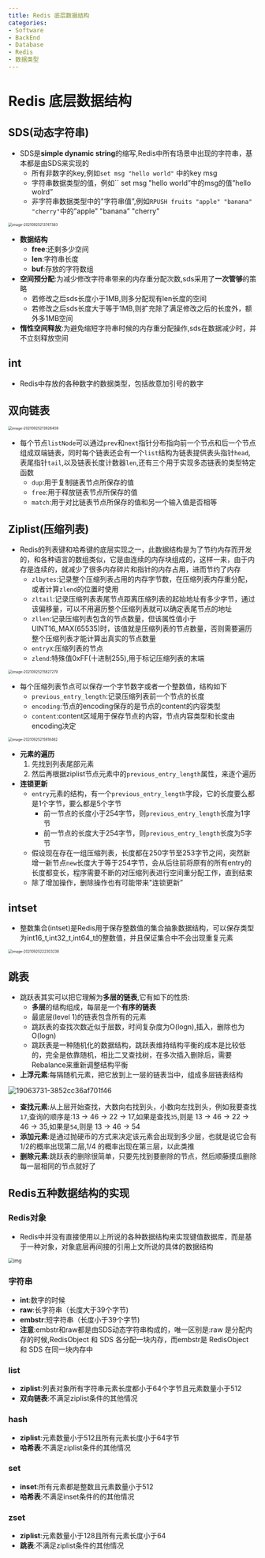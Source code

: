 ```yaml
---
title: Redis 底层数据结构
categories:
- Software
- BackEnd
- Database
- Redis
- 数据类型
---
```

# Redis 底层数据结构

## SDS(动态字符串)

- SDS是**simple dynamic string**的缩写,Redis中所有场景中出现的字符串，基本都是由SDS来实现的
    - 所有非数字的key,例如`set msg "hello world"` 中的key msg
    - 字符串数据类型的值，例如`` set msg "hello world”中的msg的值”hello wolrd”
    - 非字符串数据类型中的"字符串值”,例如`RPUSH fruits "apple" "banana" "cherry"`中的”apple” "banana” "cherry”

<img src="https://raw.githubusercontent.com/LuShan123888/Files/main/Pictures/2021-09-25-image-20210925213747383.png" alt="image-20210925213747383" style="zoom:50%;" />

- **数据结构**
    - **free**:还剩多少空间
    - **len**:字符串长度
    - **buf**:存放的字符数组
- **空间预分配**:为减少修改字符串带来的内存重分配次数,sds采用了**一次管够**的策略
    - 若修改之后sds长度小于1MB,则多分配现有len长度的空间
    - 若修改之后sds长度大于等于1MB,则扩充除了满足修改之后的长度外，额外多1MB空间
-  **惰性空间释放**:为避免缩短字符串时候的内存重分配操作,sds在数据减少时，并不立刻释放空间

## int

- Redis中存放的各种数字的数据类型，包括故意加引号的数字

## 双向链表

<img src="https://raw.githubusercontent.com/LuShan123888/Files/main/Pictures/2021-09-25-image-20210925213926408.png" alt="image-20210925213926408" style="zoom:50%;" />

- 每个节点`listNode`可以通过`prev`和`next`指针分布指向前一个节点和后一个节点组成双端链表，同时每个链表还会有一个`list`结构为链表提供表头指针`head`,表尾指针`tail`,以及链表长度计数器`len`,还有三个用于实现多态链表的类型特定函数
    - `dup`:用于复制链表节点所保存的值
    - `free`:用于释放链表节点所保存的值
    - `match`:用于对比链表节点所保存的值和另一个输入值是否相等

## Ziplist(压缩列表)

- Redis的列表键和哈希键的底层实现之一，此数据结构是为了节约内存而开发的，和各种语言的数组类似，它是由连续的内存块组成的，这样一来，由于内存是连续的，就减少了很多内存碎片和指针的内存占用，进而节约了内存
    - `zlbytes`:记录整个压缩列表占用的内存字节数，在压缩列表内存重分配，或者计算`zlend`的位置时使用
    - `zltail`:记录压缩列表表尾节点距离压缩列表的起始地址有多少字节，通过该偏移量，可以不用遍历整个压缩列表就可以确定表尾节点的地址
    - `zllen`:记录压缩列表包含的节点数量，但该属性值小于UINT16_MAX(65535)时，该值就是压缩列表的节点数量，否则需要遍历整个压缩列表才能计算出真实的节点数量
    - `entryX`:压缩列表的节点
    - `zlend`:特殊值0xFF(十进制255),用于标记压缩列表的末端

<img src="https://raw.githubusercontent.com/LuShan123888/Files/main/Pictures/2021-09-25-image-20210925215827279.png" alt="image-20210925215827279" style="zoom:50%;" />

- 每个压缩列表节点可以保存一个字节数字或者一个整数值，结构如下
    - `previous_entry_length`:记录压缩列表前一个节点的长度
    - `encoding`:节点的encoding保存的是节点的content的内容类型
    - `content`:content区域用于保存节点的内容，节点内容类型和长度由encoding决定

<img src="https://raw.githubusercontent.com/LuShan123888/Files/main/Pictures/2021-09-25-image-20210925215918462.png" alt="image-20210925215918462" style="zoom:50%;" />

- **元素的遍历**
    1. 先找到列表尾部元素
    2. 然后再根据ziplist节点元素中的`previous_entry_length`属性，来逐个遍历
- **连锁更新**
    - `entry`元素的结构，有一个`previous_entry_length`字段，它的长度要么都是1个字节，要么都是5个字节
        - 前一节点的长度小于254字节，则`previous_entry_length`长度为1字节
        - 前一节点的长度大于254字节，则`previous_entry_length`长度为5字节
    - 假设现在存在一组压缩列表，长度都在250字节至253字节之间，突然新增一新节点`new`长度大于等于254字节，会从后往前将原有的所有entry的长度都变长，程序需要不断的对压缩列表进行空间重分配工作，直到结束
    - 除了增加操作，删除操作也有可能带来"连锁更新”

## intset

- 整数集合(intset)是Redis用于保存整数值的集合抽象数据结构，可以保存类型为int16_t,int32_t,int64_t的整数值，并且保证集合中不会出现重复元素

<img src="https://raw.githubusercontent.com/LuShan123888/Files/main/Pictures/2021-09-25-image-20210925222303238.png" alt="image-20210925222303238" style="zoom:50%;" />

## 跳表

- 跳跃表其实可以把它理解为**多层的链表**,它有如下的性质:
    - **多层**的结构组成，每层是一个**有序的链表**
    - 最底层(level 1)的链表包含所有的元素
    - 跳跃表的查找次数近似于层数，时间复杂度为O(logn),插入，删除也为 O(logn)
    - 跳跃表是一种随机化的数据结构，跳跃表维持结构平衡的成本是比较低的，完全是依靠随机，相比二叉查找树，在多次插入删除后，需要Rebalance来重新调整结构平衡
- **上浮元素**:每隔随机元素，把它放到上一层的链表当中，组成多层链表结构

![19063731-3852cc36af701f46](https://raw.githubusercontent.com/LuShan123888/Files/main/Pictures/19063731-3852cc36af701f46.jpeg)

- **查找元素**:从上层开始查找，大数向右找到头，小数向左找到头，例如我要查找`17`,查询的顺序是:13 -> 46  -> 22 -> 17,如果是查找`35`,则是 13 -> 46 -> 22 -> 46 -> 35,如果是`54`,则是 13 -> 46 -> 54
- **添加元素**:是通过抛硬币的方式来决定该元素会出现到多少层，也就是说它会有 1/2的概率出现第二层,1/4 的概率出现在第三层，以此类推
- **删除元素**:跳跃表的删除很简单，只要先找到要删除的节点，然后顺藤摸瓜删除每一层相同的节点就好了

## Redis五种数据结构的实现

### Redis对象

- Redis中并没有直接使用以上所说的各种数据结构来实现键值数据库，而是基于一种对象，对象底层再间接的引用上文所说的具体的数据结构

<img src="https://raw.githubusercontent.com/LuShan123888/Files/main/Pictures/2021-09-25-object_ptr.png" alt="img" style="zoom: 67%;" />

### 字符串

- **int**:数字的时候
- **raw**:长字符串（长度大于39个字节)
- **embstr**:短字符串（长度小于39个字节)
- **注意**:embstr和raw都是由SDS动态字符串构成的，唯一区别是:raw 是分配内存的时候,RedisObject 和 SDS 各分配一块内存，而embstr是 RedisObject 和 SDS 在同一块内存中

### list

- **ziplist**:列表对象所有字符串元素长度都小于64个字节且元素数量小于512
- **双向链表**:不满足ziplist条件的其他情况

### hash

- **ziplist**:元素数量小于512且所有元素长度小于64字节
- **哈希表**:不满足ziplist条件的其他情况

### set

- **inset**:所有元素都是整数且元素数量小于512
- **哈希表**:不满足inset条件的的其他情况

### zset

- **ziplist**:元素数量小于128且所有元素长度小于64
- **跳表**:不满足ziplist条件的其他情况